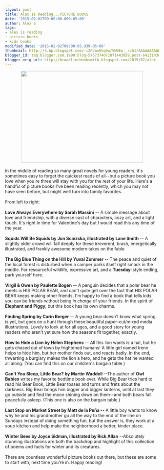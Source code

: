 ```yaml
---
layout: post
title: Alex Is Reading...PICTURE BOOKS
date: '2015-02-02T09:00:00.000-05:00'
author: Alex S
tags:
- alex is reading
- picture books
- kids books
modified_date: '2015-02-02T09:00:05.939-05:00'
thumbnail: http://4.bp.blogspot.com/-iZPpaxKkq0w/VM0Eo-_rLhI/AAAAAAAAAEs/grArNlulbe8/s72-c/IMG_0090(1).JPG
blogger_id: tag:blogger.com,1999:blog-5767374071871443859.post-6413143070357599742
blogger_orig_url: http://brooklinebooksmith.blogspot.com/2015/02/alex-is-readingpicture-books.html
---
```


<div class="separator" style="clear: both; text-align: center;"><a href="http://4.bp.blogspot.com/-iZPpaxKkq0w/VM0Eo-_rLhI/AAAAAAAAAEs/grArNlulbe8/s1600/IMG_0090(1).JPG" imageanchor="1" style="margin-left: 1em; margin-right: 1em;"><img border="0" src="http://4.bp.blogspot.com/-iZPpaxKkq0w/VM0Eo-_rLhI/AAAAAAAAAEs/grArNlulbe8/s1600/IMG_0090(1).JPG" height="300" width="400" /></a></div><br />In the middle of reading so many great novels for young readers, it's sometimes easy to forget the quickest reads of all--but a picture book you love when you're three will stay with you for the rest of your life. Here's a handful of picture books I've been reading recently, which you may not have seen before, but might well turn into family favorites.<br /><br />From left to right: <br /><br /><b>Love Always Everywhere by Sarah Massini</b> -- A simple message about love and friendship, with a diverse cast of characters, cozy art, and a light touch. It's right in time for Valentine's day but I would read this any time of the year.<br /><br /><b>Squids Will Be Squids by Jon Sciezska, illustrated by Lane Smith</b> -- A slightly older crowd will fall deeply for these irreverent, brash, energetically illustrated, and frankly awesome modern takes on the fable<br /><br /><b>The Big Blue Thing on the Hill by Yuval Zommer</b> -- The peace and quiet of the local forest is disturbed when a camper parks itself right smack in the middle. For resourceful wildlife, expressive art, and a <b>Tuesday</b>-style ending, park yourself here. <br /><br /><b>Virgil &amp; Owen by Paulette Bogen</b> -- A penguin decides that a polar bear he meets is HIS POLAR BEAR, and can't quite get over the fact that HIS POLAR BEAR keeps making other friends. I'm happy to find a book that tells kids you can be friends without being <i>in charge</i> of your friends. In the spirit of <b>Elephant and Piggy</b>, but this book has its own charms.<br /><br /><b>Finding Spring by Carin Berger</b> -- A young bear doesn't know what spring is yet, but goes on a hunt through these beautiful paper-cut/mixed media illustrations. Lovely to look at for all ages, and a good story for young readers who aren't yet sure how the seasons fit together, exactly.<br /><br /><b>How to Hide a Lion by Helen Stephens</b> -- All this lion wants is a hat, but he gets chased out of town by frightened humans! A little girl named Irene helps to hide him, but her mother finds out, and reacts badly. In the end, thwarting a burglary makes the lion a hero, and he gets the hat he wanted all along. (You can find this on our children's bargain table.)<br /><br /><b>Can't You Sleep, Little Bear? by Martin Waddell</b> --The author of <b>Owl Babies</b> writes my favorite bedtime book ever. While Big Bear tries hard to read his Bear Book, Little Bear tosses and turns and frets about the darkness. Big Bear brings him bigger and bigger lanterns, until at last they go outside and find the moon shining down on them--and both bears fall peacefully asleep. (This one is also on the bargain table.)<br /><br /><b>Last Stop on Market Street by Matt de la Pe</b><b>ña --</b> A little boy wants to know why he and his grandmother go all the way to the end of the line on Sundays instead of doing something fun, but the answer is, they work at a soup kitchen and help make the neighborhood a better, kinder place.<br /><br /><b>Winter Bees by Joyce Sidman, illustrated by Rick Allan</b> --Absolutely stunning illustrations are both the backdrop and highlight of this collection of poems and facts for winter and its creatures.<br /><br />There are countless wonderful picture books out there, but these are some to start with, next time you're in. Happy reading!<br /><br /><br /><br /><br />